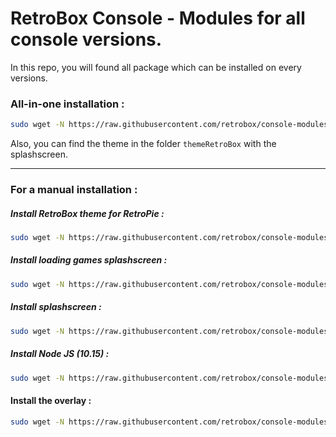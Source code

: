 # RetroBox Console - Modules for all console versions.

In this repo, you will found all package which can be installed on every versions. 

### All-in-one installation :

```bash
sudo wget -N https://raw.githubusercontent.com/retrobox/console-modules/master/allinone.sh && sudo chmod +x /home/pi/allinone.sh && sudo ./allinone.sh
```

Also, you can find the theme in the folder `themeRetroBox` with the splashscreen.

---

### For a manual installation :

##### Install RetroBox theme for RetroPie :

```bash
sudo wget -N https://raw.githubusercontent.com/retrobox/console-modules/master/all_versions/installretroboxtheme.sh && sudo chmod +x /home/pi/installretroboxtheme.sh && sudo ./installretroboxtheme.sh
```
##### Install loading games splashscreen :

```bash
sudo wget -N https://raw.githubusercontent.com/retrobox/console-modules/master/all_versions/installloadinggames.sh && sudo chmod +x /home/pi/installloadinggames.sh && sudo ./installloadinggames.sh
```

##### Install splashscreen :

```bash
sudo wget -N https://raw.githubusercontent.com/retrobox/console-modules/master/all_versions/installsplashscreen.sh && sudo chmod +x /home/pi/installsplashscreen.sh && sudo ./installsplashscreen.sh
```

##### Install Node JS (10.15) :

```bash
sudo wget -N https://raw.githubusercontent.com/retrobox/console-modules/master/all_versions/installnode.sh && sudo chmod +x /home/pi/installnode.sh && sudo ./installnode.sh
```

#### Install the overlay :

```bash
sudo wget -N https://raw.githubusercontent.com/retrobox/console-modules/master/all_versions/installoverlay.sh && sudo chmod +x /home/pi/installoverlay.sh && sudo ./installoverlay.sh
```
